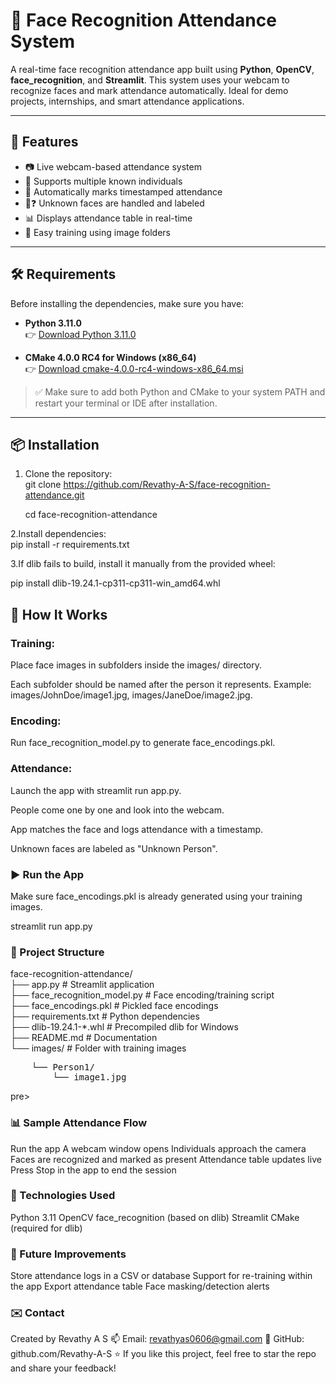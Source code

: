 # 🧠 Face Recognition Attendance System

A real-time face recognition attendance app built using **Python**, **OpenCV**, **face_recognition**, and **Streamlit**. This system uses your webcam to recognize faces and mark attendance automatically. Ideal for demo projects, internships, and smart attendance applications.

---

## 🚀 Features

- 📷 Live webcam-based attendance system
- 👥 Supports multiple known individuals
- 📅 Automatically marks timestamped attendance
- 🧑❓ Unknown faces are handled and labeled
- 📊 Displays attendance table in real-time
- 💾 Easy training using image folders

---

## 🛠 Requirements

Before installing the dependencies, make sure you have:

- **Python 3.11.0**  
  👉 [Download Python 3.11.0](https://www.python.org/downloads/release/python-3110/)

- **CMake 4.0.0 RC4 for Windows (x86_64)**  
  👉 [Download cmake-4.0.0-rc4-windows-x86_64.msi](https://github.com/Kitware/CMake/releases/tag/v4.0.0-rc4)

> ✅ Make sure to add both Python and CMake to your system PATH and restart your terminal or IDE after installation.

---

## 📦 Installation

1. Clone the repository:  
   git clone https://github.com/Revathy-A-S/face-recognition-attendance.git  
   
   cd face-recognition-attendance
   
2.Install dependencies:  
  pip install -r requirements.txt

3.If dlib fails to build, install it manually from the provided wheel:  

  pip install dlib-19.24.1-cp311-cp311-win_amd64.whl

## 🧠 How It Works
### Training:

Place face images in subfolders inside the images/ directory.

Each subfolder should be named after the person it represents.
Example: images/JohnDoe/image1.jpg, images/JaneDoe/image2.jpg.

### Encoding:

Run face_recognition_model.py to generate face_encodings.pkl.

### Attendance:

Launch the app with streamlit run app.py.

People come one by one and look into the webcam.

App matches the face and logs attendance with a timestamp.

Unknown faces are labeled as "Unknown Person".

### ▶️ Run the App
Make sure face_encodings.pkl is already generated using your training images.

  streamlit run app.py

### 📂 Project Structure  
face-recognition-attendance/  
├── app.py                     # Streamlit application  
├── face_recognition_model.py  # Face encoding/training script  
├── face_encodings.pkl         # Pickled face encodings  
├── requirements.txt           # Python dependencies  
├── dlib-19.24.1-*.whl         # Precompiled dlib for Windows  
├── README.md                  # Documentation  
└── images/                    # Folder with training images  
<pre>
    └── Person1/  
        └── image1.jpg  
</pre>pre>

### 📊 Sample Attendance Flow

Run the app
A webcam window opens
Individuals approach the camera
Faces are recognized and marked as present
Attendance table updates live
Press Stop in the app to end the session


### 🧰 Technologies Used

Python 3.11
OpenCV
face_recognition (based on dlib)
Streamlit
CMake (required for dlib)

### 🧪 Future Improvements

Store attendance logs in a CSV or database
Support for re-training within the app
Export attendance table
Face masking/detection alerts

### ✉️ Contact
Created by Revathy A S
📫 Email: revathyas0606@gmail.com
🔗 GitHub: github.com/Revathy-A-S
⭐ If you like this project, feel free to star the repo and share your feedback!

